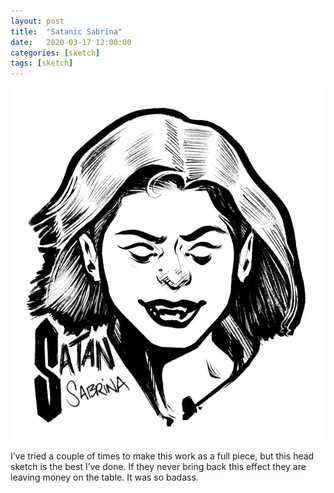 ```yaml
---
layout: post
title:  "Satanic Sabrina"
date:   2020-03-17 12:00:00
categories: [sketch]
tags: [sketch]
---
```


![the chilling adventures of Sabrina satan satanic illustration pen and ink](/assets/img/satanic-sabrina.jpg)

I’ve tried a couple of times to make this work as a full piece, but this head sketch is the best I’ve done. If they never bring back this effect they are leaving money on the table. It was so badass.
